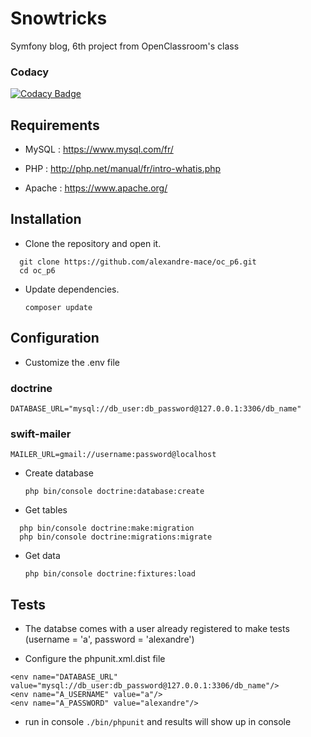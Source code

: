# Snowtricks

Symfony blog, 6th project from OpenClassroom's class

### Codacy
[![Codacy Badge](https://api.codacy.com/project/badge/Grade/407116031a6a47a9a53df94da54b015d)](https://app.codacy.com/app/alexandre-mace/oc_p6?utm_source=github.com&utm_medium=referral&utm_content=alexandre-mace/oc_p6&utm_campaign=Badge_Grade_Dashboard)

## Requirements 
* MySQL : https://www.mysql.com/fr/

* PHP : http://php.net/manual/fr/intro-whatis.php

* Apache : https://www.apache.org/

## Installation 
* Clone the repository and open it.

```
  git clone https://github.com/alexandre-mace/oc_p6.git
  cd oc_p6
```

* Update dependencies.

  `composer update`

## Configuration
* Customize the .env file

### doctrine
  `DATABASE_URL="mysql://db_user:db_password@127.0.0.1:3306/db_name"`

### swift-mailer
  `MAILER_URL=gmail://username:password@localhost`

* Create database 

  `php bin/console doctrine:database:create`

* Get tables 

```
  php bin/console doctrine:make:migration
  php bin/console doctrine:migrations:migrate
```

* Get data

  `php bin/console doctrine:fixtures:load`

## Tests
* The databse comes with a user already registered to make tests (username = 'a', password = 'alexandre')

* Configure the phpunit.xml.dist file
```
<env name="DATABASE_URL" value="mysql://db_user:db_password@127.0.0.1:3306/db_name"/>
<env name="A_USERNAME" value="a"/>
<env name="A_PASSWORD" value="alexandre"/>
```
* run in console `./bin/phpunit` and results will show up in console